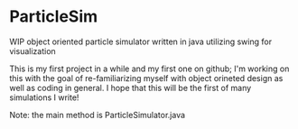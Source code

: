# ParticleSim
WIP object oriented particle simulator written in java utilizing swing for visualization

This is my first project in a while and my first one on github; I'm working on this with the goal of re-familiarizing myself with object orineted design as well as coding in general. I hope that this will be the first of many simulations I write!

Note: the main method is ParticleSimulator.java
